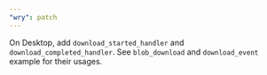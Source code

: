 ```yaml
---
"wry": patch
---
```


On Desktop, add `download_started_handler` and `download_completed_handler`. See `blob_download` and `download_event` example for their usages.
